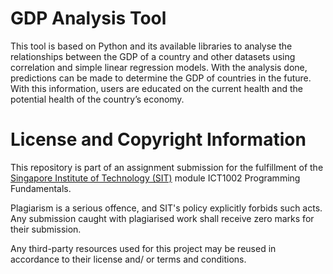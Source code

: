 # GDP Analysis Tool
This tool is based on Python and its available libraries to analyse the relationships between the GDP of a country and other datasets using correlation and simple linear regression models. With the analysis done, predictions can be made to determine the GDP of countries in the future. With this information, users are educated on the current health and the potential health of the country’s economy.


# License and Copyright Information
This repository is part of an assignment submission for the fulfillment of the [Singapore Institute of Technology (SIT)](https://www.singaporetech.edu.sg/) module ICT1002 Programming Fundamentals.


Plagiarism is a serious offence, and SIT's policy explicitly forbids such acts. Any submission caught with plagiarised work shall receive zero marks for their submission. 

Any third-party resources used for this project may be reused in accordance to their license and/ or terms and conditions.
